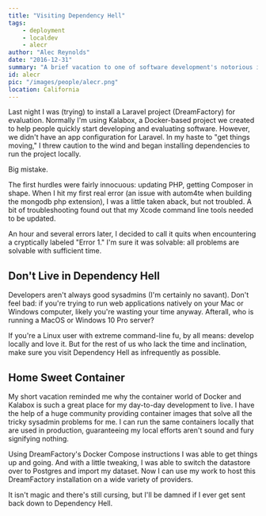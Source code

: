 ```yaml
---
title: "Visiting Dependency Hell"
tags:
    - deployment
    - localdev
    - alecr
author: "Alec Reynolds"
date: "2016-12-31"
summary: "A brief vacation to one of software development's notorious infernos reminded me why containers, Docker, and Kalabox are the way to manage development dependencies."
id: alecr
pic: "/images/people/alecr.png"
location: California
---
```


Last night I was (trying) to install a Laravel project (DreamFactory) for evaluation. Normally I'm using Kalabox, a Docker-based project we created to help people quickly start developing and evaluating software. However, we didn't have an app configuration for Laravel. In my haste to "get things moving," I threw caution to the wind and began installing dependencies to run the project locally.

Big mistake.

The first hurdles were fairly innocuous: updating PHP, getting Composer in shape. When I hit my first real error (an issue with autom4te when building the mongodb php extension), I was a little taken aback, but not troubled. A bit of troubleshooting found out that my Xcode command line tools needed to be updated.

An hour and several errors later, I decided to call it quits when encountering a cryptically labeled "Error 1." I'm sure it was solvable: all problems are solvable with sufficient time.

## Don't Live in Dependency Hell

Developers aren't always good sysadmins (I'm certainly no savant). Don't feel bad: if you're trying to run web applications natively on your Mac or Windows computer, likely you're wasting your time anyway. Afterall, who is running a MacOS or Windows 10 Pro server?

If you're a Linux user with extreme command-line fu, by all means: develop locally and love it. But for the rest of us who lack the time and inclination, make sure you visit Dependency Hell as infrequently as possible.

## Home Sweet Container

My short vacation reminded me why the container world of Docker and Kalabox is such a great place for my day-to-day development to live. I have the help of a huge community providing container images that solve all the tricky sysadmin problems for me. I can run the same containers locally that are used in production, guaranteeing my local efforts aren't sound and fury signifying nothing.

Using DreamFactory's Docker Compose instructions I was able to get things up and going. And with a little tweaking, I was able to switch the datastore over to Postgres and import my dataset. Now I can use my work to host this DreamFactory installation on a wide variety of providers.

It isn't magic and there's still cursing, but I'll be damned if I ever get sent back down to Dependency Hell.
